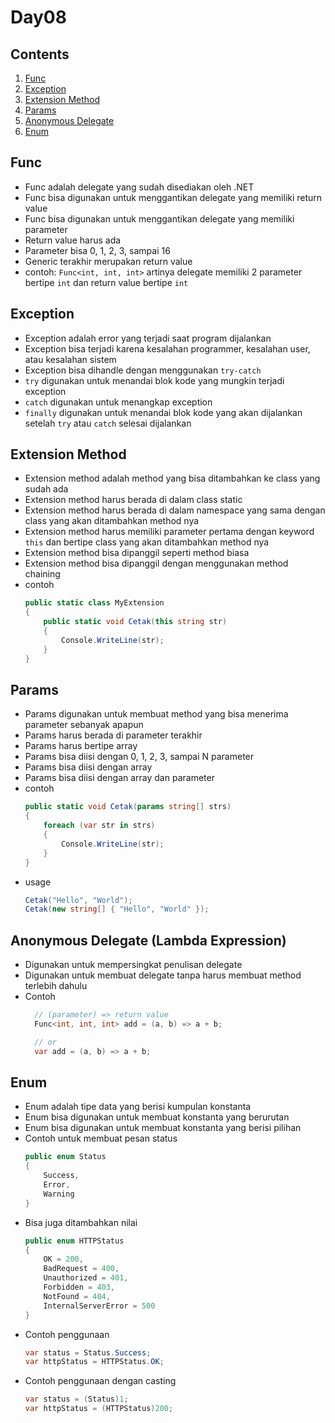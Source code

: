 # Day08

## Contents
1. [Func](#func)
1. [Exception](#exception)
1. [Extension Method](#extension-method)
1. [Params](#params)
1. [Anonymous Delegate](#anonymous-delegate)
1. [Enum](#enum)

## Func
- Func adalah delegate yang sudah disediakan oleh .NET
- Func bisa digunakan untuk menggantikan delegate yang memiliki return value
- Func bisa digunakan untuk menggantikan delegate yang memiliki parameter
- Return value harus ada
- Parameter bisa 0, 1, 2, 3, sampai 16
- Generic terakhir merupakan return value
- contoh: `Func<int, int, int>` artinya delegate memiliki 2 parameter bertipe `int` dan return value bertipe `int`

## Exception
- Exception adalah error yang terjadi saat program dijalankan
- Exception bisa terjadi karena kesalahan programmer, kesalahan user, atau kesalahan sistem
- Exception bisa dihandle dengan menggunakan `try-catch`
- `try` digunakan untuk menandai blok kode yang mungkin terjadi exception
- `catch` digunakan untuk menangkap exception
- `finally` digunakan untuk menandai blok kode yang akan dijalankan setelah `try` atau `catch` selesai dijalankan

## Extension Method
- Extension method adalah method yang bisa ditambahkan ke class yang sudah ada
- Extension method harus berada di dalam class static
- Extension method harus berada di dalam namespace yang sama dengan class yang akan ditambahkan method nya
- Extension method harus memiliki parameter pertama dengan keyword `this` dan bertipe class yang akan ditambahkan method nya
- Extension method bisa dipanggil seperti method biasa
- Extension method bisa dipanggil dengan menggunakan method chaining
- contoh
    ```csharp
    public static class MyExtension
    {
        public static void Cetak(this string str)
        {
            Console.WriteLine(str);
        }
    }
    ```

## Params
- Params digunakan untuk membuat method yang bisa menerima parameter sebanyak apapun
- Params harus berada di parameter terakhir
- Params harus bertipe array
- Params bisa diisi dengan 0, 1, 2, 3, sampai N parameter
- Params bisa diisi dengan array
- Params bisa diisi dengan array dan parameter
- contoh
    ```csharp
    public static void Cetak(params string[] strs)
    {
        foreach (var str in strs)
        {
            Console.WriteLine(str);
        }
    }
    ```
- usage
    ```csharp
    Cetak("Hello", "World");
    Cetak(new string[] { "Hello", "World" });
    ```

## Anonymous Delegate (Lambda Expression)
- Digunakan untuk mempersingkat penulisan delegate
- Digunakan untuk membuat delegate tanpa harus membuat method terlebih dahulu
- Contoh
  ```csharp
    // (parameter) => return value
    Func<int, int, int> add = (a, b) => a + b;

    // or
    var add = (a, b) => a + b;
  ```

## Enum
- Enum adalah tipe data yang berisi kumpulan konstanta
- Enum bisa digunakan untuk membuat konstanta yang berurutan
- Enum bisa digunakan untuk membuat konstanta yang berisi pilihan
- Contoh untuk membuat pesan status
    ```csharp
    public enum Status
    {
        Success,
        Error,
        Warning
    }
    ```
- Bisa juga ditambahkan nilai
    ```csharp
    public enum HTTPStatus
    {
        OK = 200,
        BadRequest = 400,
        Unauthorized = 401,
        Forbidden = 403,
        NotFound = 404,
        InternalServerError = 500
    }
    ```
- Contoh penggunaan
    ```csharp
    var status = Status.Success;
    var httpStatus = HTTPStatus.OK;
    ```
- Contoh penggunaan dengan casting
    ```csharp
    var status = (Status)1;
    var httpStatus = (HTTPStatus)200;
    ```